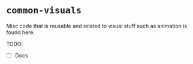 # `common-visuals`

Misc code that is reusable and related to visual stuff such as animation is
found here.

TODO:

- [ ] Docs
